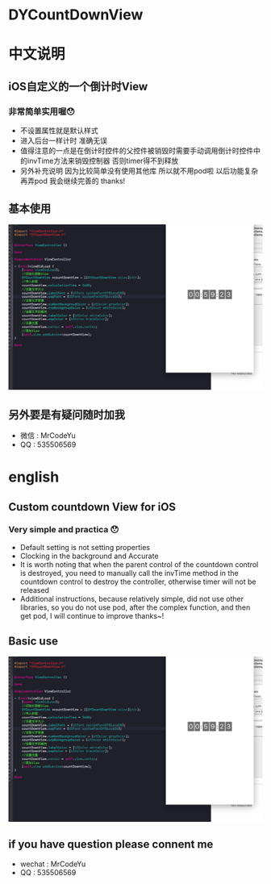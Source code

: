 # DYCountDownView


# 中文说明
## iOS自定义的一个倒计时View
### 非常简单实用喔😯
* 不设置属性就是默认样式
* 进入后台一样计时 准确无误
* 值得注意的一点是在倒计时控件的父控件被销毁时需要手动调用倒计时控件中的invTime方法来销毁控制器 否则timer得不到释放
* 另外补充说明 因为比较简单没有使用其他库 所以就不用pod啦 以后功能复杂再弄pod 我会继续完善的 thanks!
## 基本使用
![](https://github.com/CoderDeYu/DYCountDownView/blob/master/image/Snip20170929_2.png)

## 另外要是有疑问随时加我
* 微信 : MrCodeYu 
* QQ : 535506569

# english 
## Custom countdown View for iOS
### Very simple and practica 😯
* Default setting is not setting properties
* Clocking in the background and Accurate
* It is worth noting that when the parent control of the countdown control is destroyed, you need to manually call the invTime method in the countdown control to destroy the controller, otherwise timer will not be released
* Additional instructions, because relatively simple, did not use other libraries, so you do not use pod, after the complex function, and then get pod, I will continue to improve thanks~!
## Basic use
![](https://github.com/CoderDeYu/DYCountDownView/blob/master/image/Snip20170929_2.png)

## if you have question please connent me 
* wechat : MrCodeYu 
* QQ : 535506569




